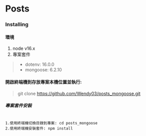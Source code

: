# Posts
### Installing
#### 環境
1. node v16.x
2. 專案套件
  > - dotenv: 16.0.0
  > - mongoose: 6.2.10

#### 開啟終端機到存放專案本機位置並執行:

> git clone https://github.com/Wendy03/posts_mongoose.git

##### 專案套件安裝

```

1.使用終端機切換目錄到專案: cd posts_mongoose
2.使用終端機安裝套件: npm install
